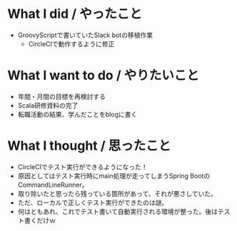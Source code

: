 # What I did / やったこと
- GroovyScriptで書いていたSlack botの移植作業
  - CircleCIで動作するように修正

# What I want to do / やりたいこと
- 年間・月間の目標を再検討する
- Scala研修資料の完了
- 転職活動の結果、学んだことをblogに書く

# What I thought / 思ったこと
- CircleCIでテスト実行ができるようになった！
- 原因としてはテスト実行時にmain処理が走ってしまうSpring BootのCommandLineRunner。
- 取り除いたと思ったら残っている箇所があって、それが悪さしていた。
- ただ、ローカルで正しくテスト実行ができたのは謎。
- 何はともあれ、これでテスト書いて自動実行される環境が整った。後はテスト書くだけｗ
